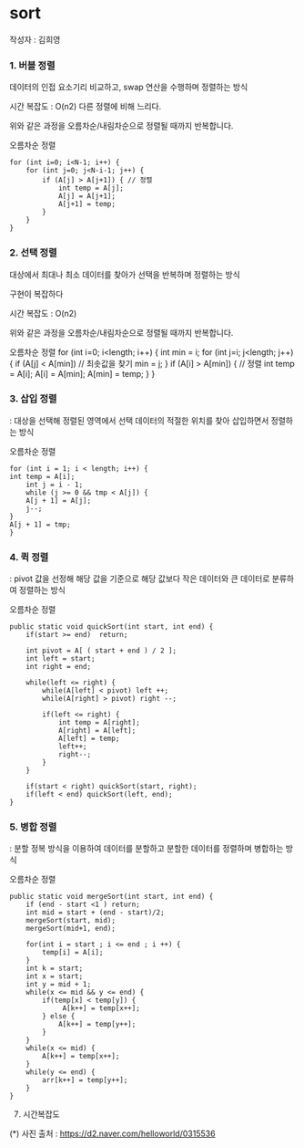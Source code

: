 # sort
작성자 : 김희영

### 1. 버블 정렬


데이터의 인접 요소기리 비교하고, swap 연산을 수행하며 정렬하는 방식

시간 복잡도 : O(n2) 다른 정렬에 비해 느리다.

위와 같은 과정을 오름차순/내림차순으로 정렬될 때까지 반복합니다.


 오름차순 정렬
    
    for (int i=0; i<N-1; i++) {
        for (int j=0; j<N-i-1; j++) { 
    	    if (A[j] > A[j+1]) { // 정렬
             	int temp = A[j];
                A[j] = A[j+1];
                A[j+1] = temp;
            }
        }
    }





### 2. 선택 정렬


대상에서 최대나 최소 데이터를 찾아가 선택을 반복하며 정렬하는 방식

구현이 복잡하다

시간 복잡도 : O(n2)

위와 같은 과정을 오름차순/내림차순으로 정렬될 때까지 반복합니다.


오름차순 정렬
for (int i=0; i<length; i++) {
	int min = i;
    for (int j=i; j<length; j++) {
    	if (A[j] < A[min])  // 최솟값을 찾기
        	min = j;
    }
    if (A[i] > A[min]) { // 정렬
    	int temp = A[i];
        A[i] = A[min];
        A[min] = temp;
   	}
}





### 3. 삽입 정렬


: 대상을 선택해 정렬된 영역에서 선택 데이터의 적절한 위치를 찾아 삽입하면서 정렬하는 방식

오름차순 정렬

    for (int i = 1; i < length; i++) {
	int temp = A[i];
        int j = i - 1;
        while (j >= 0 && tmp < A[j]) {
 		A[j + 1] = A[j];
		j--;
	}
	A[j + 1] = tmp;
    }






### 4. 퀵 정렬


: pivot 값을 선정해 해당 값을 기준으로 해당 값보다 작은 데이터와 큰 데이터로 분류하여 정렬하는 방식

오름차순 정렬

    public static void quickSort(int start, int end) {
        if(start >= end)  return; 

        int pivot = A[ ( start + end ) / 2 ];
        int left = start;
        int right = end;

        while(left <= right) {
            while(A[left] < pivot) left ++;
            while(A[right] > pivot) right --;

            if(left <= right) {
                int temp = A[right];
                A[right] = A[left];
                A[left] = temp;
                left++;
                right--;
            }
        }

        if(start < right) quickSort(start, right);
        if(left < end) quickSort(left, end);
    }






### 5. 병합 정렬


: 분할 정복 방식을 이용하여 데이터를 분할하고 분할한 데이터를 정렬하며 병합하는 방식

오름차순 정렬

    public static void mergeSort(int start, int end) {
        if (end - start <1 ) return;
        int mid = start + (end - start)/2;
        mergeSort(start, mid);
        mergeSort(mid+1, end);
	
        for(int i = start ; i <= end ; i ++) {
            temp[i] = A[i];
        }
        int k = start;
        int x = start;
        int y = mid + 1;
        while(x <= mid && y <= end) {
            if(temp[x] < temp[y]) {
                 A[k++] = temp[x++];
            } else {
                A[k++] = temp[y++];
            }
        }
        while(x <= mid) {
            A[k++] = temp[x++];
        }
        while(y <= end) {
            arr[k++] = temp[y++];
        }
    }

7. 시간복잡도

(*) 사진 출처 : https://d2.naver.com/helloworld/0315536

